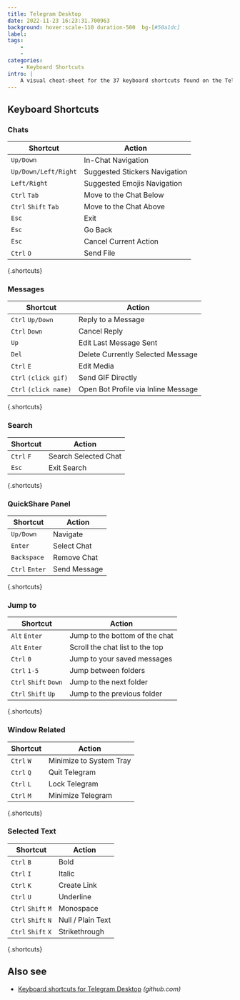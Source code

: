 ```yaml
---
title: Telegram Desktop
date: 2022-11-23 16:23:31.700963
background: hover:scale-110 duration-500  bg-[#50a1dc]
label: 
tags: 
    - 
    - 
categories:
    - Keyboard Shortcuts
intro: |
    A visual cheat-sheet for the 37 keyboard shortcuts found on the Telegram Desktop app
---
```




Keyboard Shortcuts
------------------



### Chats

Shortcut | Action
---|---
`Up/Down`  | In-Chat Navigation
`Up/Down/Left/Right`  | Suggested Stickers Navigation
`Left/Right`  | Suggested Emojis Navigation
`Ctrl` `Tab`  | Move to the Chat Below
`Ctrl` `Shift` `Tab`  | Move to the Chat Above
`Esc`  | Exit
`Esc`  | Go Back
`Esc`  | Cancel Current Action
`Ctrl` `O`  | Send File
{.shortcuts}


### Messages

Shortcut | Action
---|---
`Ctrl` `Up/Down`  | Reply to a Message
`Ctrl` `Down`  | Cancel Reply
`Up`  | Edit Last Message Sent
`Del`  | Delete Currently Selected Message
`Ctrl` `E`  | Edit Media
`Ctrl` `(click gif)`  | Send GIF Directly
`Ctrl` `(click name)`  | Open Bot Profile via Inline Message
{.shortcuts}


### Search

Shortcut | Action
---|---
`Ctrl` `F`  | Search Selected Chat
`Esc`  | Exit Search
{.shortcuts}


### QuickShare Panel

Shortcut | Action
---|---
`Up/Down`  | Navigate
`Enter`  | Select Chat
`Backspace`  | Remove Chat
`Ctrl` `Enter`  | Send Message
{.shortcuts}


### Jump to

Shortcut | Action
---|---
`Alt` `Enter`  | Jump to the bottom of the chat
`Alt` `Enter`  | Scroll the chat list to the top
`Ctrl` `0`  | Jump to your saved messages
`Ctrl` `1-5`  | Jump between folders
`Ctrl` `Shift` `Down`  | Jump to the next folder
`Ctrl` `Shift` `Up`  | Jump to the previous folder
{.shortcuts}


### Window Related

Shortcut | Action
---|---
`Ctrl` `W`  | Minimize to System Tray
`Ctrl` `Q`  | Quit Telegram
`Ctrl` `L`  | Lock Telegram
`Ctrl` `M`  | Minimize Telegram
{.shortcuts}


### Selected Text

Shortcut | Action
---|---
`Ctrl` `B`  | Bold
`Ctrl` `I`  | Italic
`Ctrl` `K`  | Create Link
`Ctrl` `U`  | Underline
`Ctrl` `Shift` `M`  | Monospace
`Ctrl` `Shift` `N`  | Null / Plain Text
`Ctrl` `Shift` `X`  | Strikethrough
{.shortcuts}




Also see
--------
- [Keyboard shortcuts for Telegram Desktop](https://github.com/telegramdesktop/tdesktop/wiki/Keyboard-Shortcuts) _(github.com)_
